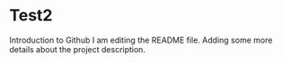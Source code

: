 # Test2
Introduction to Github
I am editing the README file. Adding some more details about the project description.
